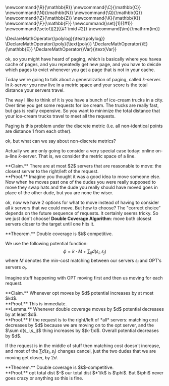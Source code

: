 \newcommand{\R}{\mathbb{R}}
\newcommand{\C}{\mathbb{C}}
\newcommand{\N}{\mathbb{N}}
\newcommand{\Q}{\mathbb{Q}}
\newcommand{\Z}{\mathbb{Z}}
\newcommand{\K}{\mathbb{K}}
\newcommand{\F}{\mathbb{F}}
\newcommand{\set}[1]{\{#1\}}
\newcommand{\setof}[2]{\{#1 \mid #2\}}
\newcommand{\im}{\mathrm{im}}

\DeclareMathOperator{\polylog}{\text{polylog}}
\DeclareMathOperator{\poly}{\text{poly}}
\DeclareMathOperator{\E}{\mathbb{E}}
\DeclareMathOperator{\Var}{\text{Var}}

ok, so you might have heard of paging, which is basically where
you havea cache of pages, and you repeatedly get new page, and
you have to deicde which pages to evict whenever you get a page
that is not in your cache.

Today we're going to talk about a generalization of paging,
called $k$-server. In $k$-server you now live in a metric space
and your score is the total distance your servers travel.

The way I like to think of it is you have a bunch of ice-cream
trucks in a city. Over time you get some requests for ice cream.
The trucks are really fast, but gas is really expensive. So you
want to minimize the total distance that your ice-cream trucks
travel to meet all the requests.

Paging is this problem under the discrete metric (i.e. all
non-identical points are distance $1$ from each other).

ok, but what can we say about non-discrete metrics?

Actually we are only going to consider a very special case today:
online on-a-line $k$-server. That is, we consider the metric
space of a line. 

<div class="clm envbox">**Claim.**
There are at most $2$ servers  that are reasonable to move: the
closest server to the right/left of the request.
</div>
<div class="pf envbox">**Proof.**
Imagine you thought it was a good idea to move someone else. Now
when he moves past one of the dudes you were really supposed to
move they swap hats and the dude you really should have moved
goes in place of the other dude, but you are none the wiser.
</div>

ok, now we have $2$ options for what to move instead of having to
consider all $k$ servers that we could move. But how to choose?
The "correct choice" depends on the future sequence of requests.
It certainly seems tricky. So we just don't choose!
**Double Coverage Algorithm**: move both closest servers closer
to the target until one hits it.

<div class="thm envbox">**Theorem.**
Double coverage is $k$ competitive.
</div>

We use the following potential function:
$$\phi = k\cdot M + \sum_{ij}d(s_i,s_j)$$
where $M$ denotes the min-cost matching between our servers $s_i$
and OPT's servers $o_i$. 

Imagine stuff happening with OPT moving first and then us moving
for each request.

<div class="clm envbox">**Claim.**
Whenever opt moves by $d$ potential increases by at most $kd$.
</div>
<div class="pf envbox">**Proof.**
This is immediate.
</div>

<div class="lem envbox">**Lemma.**
Whenever double coverage moves by $d$ potential decreases by at
least $d$.
</div>
<div class="pf envbox">**Proof.**
If the request is to the right/left of *all* servers: matching
cost decreases by $d$ because we are moving on to the opt server,
and the $\sum d(s_i,s_j)$ thing increases by $(k-1)d$. Overall
potential decreases by $d$.

If the request is in the middle of stuff then matching cost
doesn't increase, and most of the $\sum d(s_i,s_j)$ changes
cancel, just the two dudes that we are moving get closer, by
$2d$.
</div>

<div class="thm envbox">**Theorem.**
Double coverage is $k$-competitive.
</div>
<div class="pf envbox">**Proof.**
opt total dist $-$ our total dist $*1/k$ is $\phi$. But $\phi$
never goes crazy or anything so this is fine.
</div>



